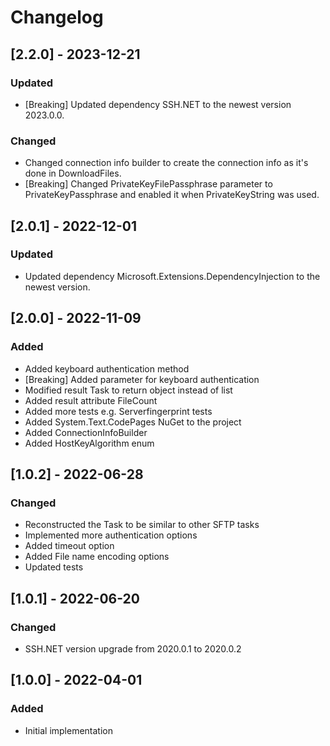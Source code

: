 # Changelog

## [2.2.0] - 2023-12-21
### Updated
- [Breaking] Updated dependency SSH.NET to the newest version 2023.0.0.

### Changed
- Changed connection info builder to create the connection info as it's done in DownloadFiles.
- [Breaking] Changed PrivateKeyFilePassphrase parameter to PrivateKeyPassphrase and enabled it when PrivateKeyString was used.

## [2.0.1] - 2022-12-01
### Updated
- Updated dependency Microsoft.Extensions.DependencyInjection to the newest version.

## [2.0.0] - 2022-11-09
### Added
- Added keyboard authentication method
- [Breaking] Added parameter for keyboard authentication
- Modified result Task to return object instead of list
- Added result attribute FileCount
- Added more tests e.g. Serverfingerprint tests
- Added System.Text.CodePages NuGet to the project
- Added ConnectionInfoBuilder
- Added HostKeyAlgorithm enum

## [1.0.2] - 2022-06-28
### Changed
- Reconstructed the Task to be similar to other SFTP tasks
- Implemented more authentication options
- Added timeout option
- Added File name encoding options
- Updated tests

## [1.0.1] - 2022-06-20
### Changed
- SSH.NET version upgrade from 2020.0.1 to 2020.0.2

## [1.0.0] - 2022-04-01
### Added
- Initial implementation

